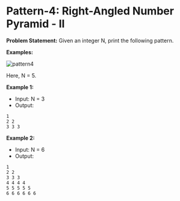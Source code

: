 # Pattern-4: Right-Angled Number Pyramid - II

**Problem Statement:** Given an integer N, print the following pattern.

**Examples:**

![pattern4](https://github.com/user-attachments/assets/90fbeb47-4ffb-4bc7-a6b7-59f9041232cf)


Here, N = 5.

**Example 1:**
- Input: N = 3
- Output:
```
1
2 2
3 3 3
```

**Example 2:**
- Input: N = 6
- Output:
```
1 
2 2
3 3 3
4 4 4 4
5 5 5 5 5
6 6 6 6 6 6
```



